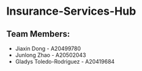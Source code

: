 # Insurance-Services-Hub
## Team Members:
- Jiaxin Dong - A20499780
- Junlong Zhao - A20502043
- Gladys Toledo-Rodriguez - A20419684
